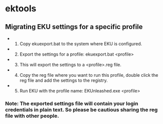 # ektools
## Migrating EKU settings for a specific profile
- 1. Copy ekuexport.bat to the system where EKU is configured.
- 2. Export the settings for a profile: ekuexport.bat \<profile\>
- 3. This will export the settings to a \<profile\>.reg file.
- 4. Copy the reg file where you want to run this profile, double click the reg file and add the settings to the registry.
- 5. Run EKU with the profile name: EKUnleashed.exe \<profile\>
### Note: The exported settings file will contain your login credentials in plain text. So please be cautious sharing the reg file with other people.
